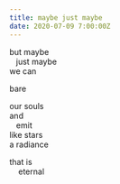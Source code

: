 ```yaml
---
title: maybe just maybe
date: 2020-07-09 7:00:00Z
---
```

  
but maybe  
&nbsp;&nbsp;&nbsp;just maybe  
we can  

bare  

our souls  
and  
&nbsp;&nbsp;&nbsp;emit  
like stars  
a radiance  

that is  
&nbsp;&nbsp;&nbsp; eternal